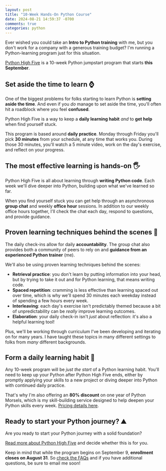 ```yaml
---
layout: post
title: "10-Week Hands-On Python Course"
date: 2024-08-21 14:59:37 -0700
comments: true
categories: python
---
```


Ever wished you could take an **Intro to Python training** with me, but you don't work for a company with a generous training budget?
I'm running a Python-learning program just for this situation.

[Python High Five][] is a 10-week Python jumpstart program that starts **this September**.


## Set aside the time to learn ⌚

One of the biggest problems for folks starting to learn Python is **setting aside the time**.
And even if you *do* manage to set aside the time, you'll often hit a roadblock where you feel **confused**.

Python High Five is a way to keep a **daily learning habit** *and* to **get help** when find yourself stuck.

This program is based around **daily practice**.
Monday through Friday you'll pick **30 minutes** from your schedule, at any time that works you.
During those 30 minutes, you'll watch a 5 minute video, work on the day's exercise, and reflect on your progress.


## The most effective learning is hands-on 🖐️

Python High Five is all about learning through **writing Python code**.
Each week we'll dive deeper into Python, building upon what we've learned so far.

When you find yourself stuck you can get help through an asynchronous **group chat** and weekly **office hour** sessions.
In addition to our weekly office hours together, I'll check the chat each day, respond to questions, and provide guidance.


## Proven learning techniques behind the scenes 📝

The daily check-ins allow for daily **accountability**.
The group chat also provides both a community of peers to rely on and **guidance from an experienced Python trainer** (me).

We'll also be using proven learning techniques behind the scenes:

- **Retrieval practice**: you don't learn by putting information into your head, but by trying to take it out and for Python learning, that means writing code.
- **Spaced repetition**: cramming is less effective than learning spaced out over time, which is why we'll spend 30 minutes each weekday instead of spending a few hours every week.
- **Interleaving**: each day's exercise isn't predictably themed because a bit of unpredictability can be *really* improve learning outcomes.
- **Elaboration**: your daily check-in isn't *just* about reflection: it's also a helpful learning tool!

Plus, we'll be working through curriculum I've been developing and iterating on for many years.
I have taught these topics in many different settings to folks from *many* different backgrounds.


## Form a daily learning habit 🔁

Any 10-week program will be *just the start* of a Python learning habit.
You'll need to keep up your Python after Python High Five ends, either by promptly applying your skills to a new project or diving deeper into Python with continued daily practice.

That's why I'm also offering an **80% discount** on one year of Python Morsels, which is my skill-building service designed to help deepen your Python skills every week.
[Pricing details here](https://www.pythonmorsels.com/high-five/#apply).


## Ready to start your Python journey? ⛰️

Are you ready to start your Python journey with a solid foundation?

[Read more about Python High Five][python high five] and decide whether this is for you.

Keep in mind that while the program begins on September 9, **enrollment closes on August 31**.
So [check the FAQs](https://www.pythonmorsels.com/high-five/#faq) and if you have additional questions, be sure to email me soon!


[python high five]: https://www.pythonmorsels.com/high-five/
